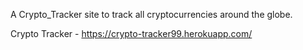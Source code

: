 A Crypto_Tracker site to track all cryptocurrencies around the globe.

Crypto Tracker - https://crypto-tracker99.herokuapp.com/